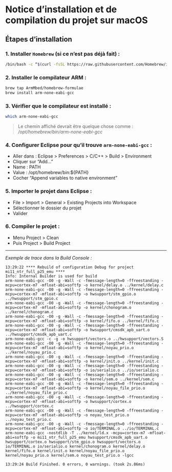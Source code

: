 # Notice d’installation et de compilation du projet sur macOS

## Étapes d’installation

### 1. Installer `Homebrew` (si ce n’est pas déjà fait) :

```bash
/bin/bash -c “$(curl -fsSL https://raw.githubusercontent.com/Homebrew/install/HEAD/install.sh)”
```

###  2. Installer le compilateur ARM :

```bash
brew tap ArmMbed/homebrew-formulae
brew install arm-none-eabi-gcc
```

### 3. Vérifier que le compilateur est installé :

```bash
which arm-none-eabi-gcc
```

> Le chemin affiché devrait être quelque chose comme : _/opt/homebrew/bin/arm-none-eabi-gcc_
	
### 4. Configurer Eclipse pour qu’il trouve `arm-none-eabi-gcc` :

- Aller dans : Eclipse > Preferences > C/C++ > Build > Environment
- Cliquer sur “Add…”
- Name : PATH
- Value : /opt/homebrew/bin:${PATH}
- Cocher “Append variables to native environment”

### 5. Importer le projet dans Eclipse :

- File > Import > General > Existing Projects into Workspace
- Sélectionner le dossier du projet
- Valider

### 6. Compiler le projet :

- Menu Project > Clean
- Puis Project > Build Project

___


_Exemple de trace dans la Build Console :_

```
13:29:22 **** Rebuild of configuration Debug for project mi11_ntr_full_p25_emu ****
Info: Internal Builder is used for build
arm-none-eabi-gcc -O0 -g -Wall -c -fmessage-length=0 -ffreestanding -mcpu=cortex-m7 -mfloat-abi=softfp -o kernel/delay.o ../kernel/delay.c 
arm-none-eabi-gcc -O0 -g -Wall -c -fmessage-length=0 -ffreestanding -mcpu=cortex-m7 -mfloat-abi=softfp -o hwsupport/stm_gpio.o ../hwsupport/stm_gpio.c 
arm-none-eabi-gcc -O0 -g -Wall -c -fmessage-length=0 -ffreestanding -mcpu=cortex-m7 -mfloat-abi=softfp -o kernel/chonogram.o ../kernel/chonogram.c 
arm-none-eabi-gcc -O0 -g -Wall -c -fmessage-length=0 -ffreestanding -mcpu=cortex-m7 -mfloat-abi=softfp -o kernel/fifo.o ../kernel/fifo.c 
arm-none-eabi-gcc -O0 -g -Wall -c -fmessage-length=0 -ffreestanding -mcpu=cortex-m7 -mfloat-abi=softfp -o hwsupport/cmsdk_apb_uart.o ../hwsupport/cmsdk_apb_uart.c 
arm-none-eabi-gcc -c -g -o hwsupport/vectors.o ../hwsupport/vectors.S 
arm-none-eabi-gcc -O0 -g -Wall -c -fmessage-length=0 -ffreestanding -mcpu=cortex-m7 -mfloat-abi=softfp -o kernel/noyau_prio.o ../kernel/noyau_prio.c 
arm-none-eabi-gcc -O0 -g -Wall -c -fmessage-length=0 -ffreestanding -mcpu=cortex-m7 -mfloat-abi=softfp -o kernel/init.o ../kernel/init.c 
arm-none-eabi-gcc -O0 -g -Wall -c -fmessage-length=0 -ffreestanding -mcpu=cortex-m7 -mfloat-abi=softfp -o io/serialio.o ../io/serialio.c 
arm-none-eabi-gcc -O0 -g -Wall -c -fmessage-length=0 -ffreestanding -mcpu=cortex-m7 -mfloat-abi=softfp -o kernel/sem.o ../kernel/sem.c 
arm-none-eabi-gcc -O0 -g -Wall -c -fmessage-length=0 -ffreestanding -mcpu=cortex-m7 -mfloat-abi=softfp -o kernel/noyau_file_prio.o ../kernel/noyau_file_prio.c 
arm-none-eabi-gcc -O0 -g -Wall -c -fmessage-length=0 -ffreestanding -mcpu=cortex-m7 -mfloat-abi=softfp -o hwsupport/cortex.o ../hwsupport/cortex.c 
arm-none-eabi-gcc -O0 -g -Wall -c -fmessage-length=0 -ffreestanding -mcpu=cortex-m7 -mfloat-abi=softfp -o noyau_test_prio.o ../noyau_test_prio.c 
arm-none-eabi-gcc -O0 -g -Wall -c -fmessage-length=0 -ffreestanding -mcpu=cortex-m7 -mfloat-abi=softfp -o io/TERMINAL.o ../io/TERMINAL.c 
arm-none-eabi-gcc -nostdlib -T ../kernel/ld.x -mcpu=cortex-m7 -mfloat-abi=softfp -o mi11_ntr_full_p25_emu hwsupport/cmsdk_apb_uart.o hwsupport/cortex.o hwsupport/stm_gpio.o hwsupport/vectors.o io/TERMINAL.o io/serialio.o kernel/chonogram.o kernel/delay.o kernel/fifo.o kernel/init.o kernel/noyau_file_prio.o kernel/noyau_prio.o kernel/sem.o noyau_test_prio.o -lgcc 

13:29:24 Build Finished. 0 errors, 0 warnings. (took 2s.86ms)
```
